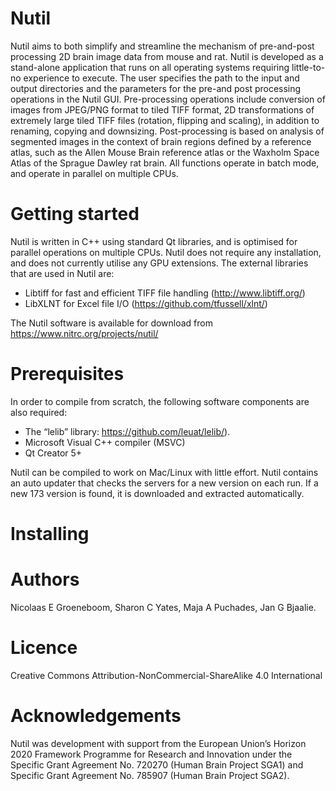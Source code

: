 # Nutil
Nutil aims to both simplify and streamline the mechanism of pre-and-post processing 2D brain image data from mouse and rat. Nutil is developed as a stand-alone application that runs on all operating systems requiring little-to-no experience to execute. The user specifies the path to the input and output directories and the parameters for the pre-and post processing operations in the Nutil GUI. Pre-processing operations include conversion of images from JPEG/PNG format to tiled TIFF format, 2D transformations of extremely large tiled TIFF files (rotation, flipping and scaling), in addition to renaming, copying and downsizing. Post-processing is based on analysis of segmented images in the context of brain regions defined by a reference atlas, such as the Allen Mouse Brain reference atlas or the Waxholm Space Atlas of the Sprague Dawley rat brain. All functions operate in batch mode, and operate in parallel on multiple CPUs.
# Getting started
Nutil is written in C++ using standard Qt libraries, and is optimised for parallel operations on multiple CPUs. Nutil does not require any installation, and does not currently utilise any GPU extensions. The external libraries that are used in Nutil are: 
- Libtiff for fast and efficient TIFF file handling (http://www.libtiff.org/)
- LibXLNT for Excel file I/O (https://github.com/tfussell/xlnt/)

The Nutil software is available for download from https://www.nitrc.org/projects/nutil/
# Prerequisites
In order to compile from scratch, the following software components are also required:
- The “lelib” library: https://github.com/leuat/lelib/).
- Microsoft Visual C++ compiler (MSVC)
- Qt Creator 5+

Nutil can be compiled to work on Mac/Linux with little effort.
Nutil contains an auto updater that checks the servers for a new version on each run. If a new 173 version is found, it is downloaded and extracted automatically.
# Installing

# Authors
Nicolaas E Groeneboom, Sharon C Yates, Maja A Puchades, Jan G Bjaalie. 
# Licence
Creative Commons Attribution-NonCommercial-ShareAlike 4.0 International

# Acknowledgements
Nutil was development with support from the European Union’s Horizon 2020 Framework Programme for Research and Innovation under the Specific Grant Agreement No. 720270 (Human Brain Project SGA1) and Specific Grant Agreement No. 785907 (Human Brain Project SGA2).
